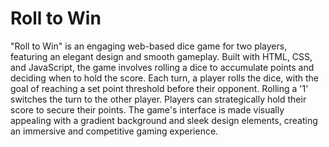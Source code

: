 # Roll to Win
  "Roll to Win" is an engaging web-based dice game for two players, featuring an elegant design and smooth gameplay. Built with HTML, CSS, and JavaScript, the game involves rolling a dice to accumulate points and deciding when to hold the score. Each turn, a player rolls the dice, with the goal of reaching a set point threshold before their opponent. Rolling a '1' switches the turn to the other player. Players can strategically hold their score to secure their points. The game's interface is made visually appealing with a gradient background and sleek design elements, creating an immersive and competitive gaming experience.
